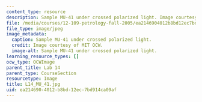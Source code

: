 ```yaml
---
content_type: resource
description: Sample MU-41 under crossed polarized light. Image courtesy of MIT OCW.
file: /media/courses/12-109-petrology-fall-2005/ea2146904012b8bd12ec7bd914ca09af_L14_MU_41.jpg
file_type: image/jpeg
image_metadata:
  caption: Sample MU-41 under crossed polarized light.
  credit: Image courtesy of MIT OCW.
  image-alt: Sample MU-41 under crossed polarized light.
learning_resource_types: []
ocw_type: OCWImage
parent_title: Lab 14
parent_type: CourseSection
resourcetype: Image
title: L14_MU_41.jpg
uid: ea214690-4012-b8bd-12ec-7bd914ca09af
---
```

